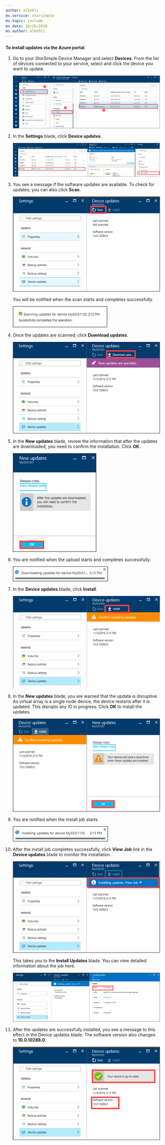 ```yaml
---
author: alkohli
ms.service: storsimple
ms.topic: include
ms.date: 10/26/2018
ms.author: alkohli
---
```


#### To install updates via the Azure portal

1. Go to your StorSimple Device Manager and select **Devices**. From the list of devices connected to your service, select and click the device you want to update. 

    ![update device](../includes/media/storsimple-virtual-array-install-update-via-portal/azupdate1m.png) 

2. In the **Settings** blade, click **Device updates**. 

    ![update device 2](../includes/media/storsimple-virtual-array-install-update-via-portal/azupdate2m.png)  

3. You see a message if the software updates are available. To check for updates, you can also click **Scan**.

    ![update device 3](../includes/media/storsimple-virtual-array-install-update-via-portal/azupdate3m.png)

    You will be notified when the scan starts and completes successfully.

    ![update device 4](../includes/media/storsimple-virtual-array-install-update-via-portal/azupdate5m.png)

4. Once the updates are scanned, click **Download updates**. 

    ![update device 5](../includes/media/storsimple-virtual-array-install-update-via-portal/azupdate6m.png)

5. In the **New updates** blade, review the information that after the updates are downloaded, you need to confirm the installation. Click **OK**.

    ![update device 6](../includes/media/storsimple-virtual-array-install-update-via-portal/azupdate7m.png)

6. You are notified when the upload starts and completes successfully.

     ![update device 7](../includes/media/storsimple-virtual-array-install-update-via-portal/azupdate8m.png)

5. In the **Device updates** blade, click **Install**.

     ![update device 8](../includes/media/storsimple-virtual-array-install-update-via-portal/azupdate11m.png)   

6. In the **New updates** blade, you are warned that the update is disruptive. As virtual array is a single node device, the device restarts after it is updated. This disrupts any IO in progress. Click **OK** to install the updates. 

    ![update device 9](../includes/media/storsimple-virtual-array-install-update-via-portal/azupdate12m.png) 

7. You are notified when the install job starts. 

    ![update device 10](../includes/media/storsimple-virtual-array-install-update-via-portal/azupdate13m.png)

8.  After the install job completes successfully, click **View Job** link in the **Device updates** blade to monitor the installation. 

    ![update device 11](../includes/media/storsimple-virtual-array-install-update-via-portal/azupdate15m.png)

    This takes you to the **Install Updates** blade. You can view detailed information about the job here.

    ![update device 12](../includes/media/storsimple-virtual-array-install-update-via-portal/azupdate16m.png)

9. After the updates are successfully installed, you see a message to this effect in the Device updates blade. The software version also changes to **10.0.10288.0**. 

    ![update device 13](../includes/media/storsimple-virtual-array-install-update-via-portal/azupdate17m.png)
